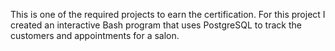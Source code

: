 This is one of the required projects to earn the certification.
For this project I created an interactive Bash program that uses PostgreSQL to track the customers and appointments for a salon.

